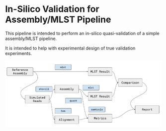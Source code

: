 # In-Silico Validation for Assembly/MLST Pipeline

This pipeline is intended to perform an in-silico quasi-validation of a simple assembly/MLST pipeline.

It is intended to help with experimental design of true validation experiments.

![workflow.png][]

[workflow.png]: doc/images/workflow.png

